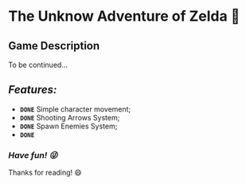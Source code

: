 # The Unknow Adventure of Zelda :bow_and_arrow: 

## Game Description 
To be continued...

## *Features:*

- **`DONE`** Simple character movement;
- **`DONE`** Shooting Arrows System;
- **`DONE`** Spawn Enemies System;
- **`DONE`** 


### ***Have fun! :stuck_out_tongue_winking_eye:*** 
Thanks for reading! :smile:
